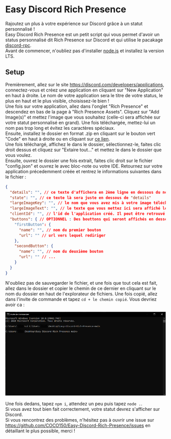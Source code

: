 # Easy Discord Rich Presence
Rajoutez un plus à votre expérience sur Discord grâce à un statut personnalisé !  
Easy Discord Rich Presence est un petit script qui vous permet d'avoir un status personnalisé dit Rich Presence sur Discord et qui utilise le pacakage [discord-rpc](https://www.npmjs.com/package/discord-rpc).  
Avant de commencer, n'oubliez pas d'installer [node.js](https://nodejs.org/en/) et installez la version LTS.

## Setup
Premièrement, allez sur le site https://discord.com/developers/applications, connectez-vous et créez une application en cliquant sur "New Application" en haut à droite. Le nom de votre application sera le titre de votre status, le plus en haut et le plus visible, choisissez-le bien !  
Une fois sur votre application, allez dans l'onglet "Rich Presence" et descendez en bas de la page à "Rich Presence Assets". Cliquez sur "Add Image(s)" et mettez l'image que vous souhaitez (celle-ci sera affichée sur votre statut personnalisé en grand). Une fois téléchargée, mettez-lui un nom pas trop long et évitez les caractères spéciaux.  
Ensuite, installez le dossier en format .zip en cliquant sur le bouton vert "Code" en haut à droite ou en cliquant sur [ce lien](https://github.com/COCO150/Easy-Discord-Rich-Presence/archive/main.zip).  
Une fois téléchargé, affichez le dans le dossier, sélectionnez-le, faites clic droit dessus et cliquez sur "Extaire tout..." et mettez le dans le dossier que vous voulez.  
Ensuite, ouvrez le dossier une fois extrait, faites clic droit sur le fichier "config.json" et ouvrez le avec bloc-note ou votre IDE. Retournez sur votre application précedemment créée et rentrez le informations suivantes dans le fichier :  

```json
{
  "details": "", // ce texte d'affichera en 2ème ligne en dessous du nom de votre app.
  "state": "", // ce texte là sera juste en dessous de "details"
  "largeImageKey": "", // le nom que vous avez mis à votre image téléchargée sur votre application dans l'onglet Rich Presence Assets
  "largeImageText": "", // le texte que vous mettez ici sera affiché lorsque vous passerez la souris sur l'image du statut
  "clientId": "", // l'id de l'application créé. Il peut être retrouvé dans votre application, General Informations -> Client ID
  "buttons": { // OPTIONNEL : Des bouttons qui seront affichés en dessous de votre status. Attention : si vous décidez de mettre les boutons vous devez remplir les deux !
    "firstButton": {
      "name": "", // nom du premier bouton
      "url": "" // url vers lequel rediriger
    },
    "secondButton": {
      "name": "", // nom du deuxième bouton
      "url": "" // ...
    }
  }
}
```

N'oubliez pas de sauvegarder le fichier, et une fois que tout cela est fait, allez dans le dossier et copier le chemin de ce dernier en cliquant sur le nom du dossier en haut de l'explorateur de fichiers. Une fois copié, allez dans l'invite de commande et tapez `cd + le chemin copié`. Vous devriez avoir ca :  

<img src='./assets/cmd-example.png'></img>

Une fois dedans, tapez `npm i`, attendez un peu puis tapez `node .`.  
Si vous avez tout bien fait correctement, votre statut devrez s'afficher sur Discord.  
Si vous rencontrez des problèmes, n'hésitez pas à ouvrir une issue sur https://github.com/COCO150/Easy-Discord-Rich-Presence/issues en détaillant le plus possible, merci !